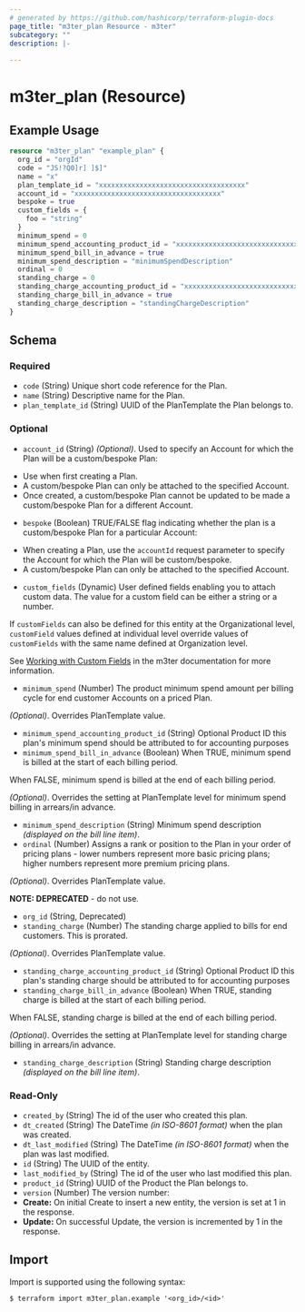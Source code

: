 ```yaml
---
# generated by https://github.com/hashicorp/terraform-plugin-docs
page_title: "m3ter_plan Resource - m3ter"
subcategory: ""
description: |-
  
---
```


# m3ter_plan (Resource)



## Example Usage

```terraform
resource "m3ter_plan" "example_plan" {
  org_id = "orgId"
  code = "JS!?Q0]r] ]$]"
  name = "x"
  plan_template_id = "xxxxxxxxxxxxxxxxxxxxxxxxxxxxxxxxxxxx"
  account_id = "xxxxxxxxxxxxxxxxxxxxxxxxxxxxxxxxxxxx"
  bespoke = true
  custom_fields = {
    foo = "string"
  }
  minimum_spend = 0
  minimum_spend_accounting_product_id = "xxxxxxxxxxxxxxxxxxxxxxxxxxxxxxxxxxxx"
  minimum_spend_bill_in_advance = true
  minimum_spend_description = "minimumSpendDescription"
  ordinal = 0
  standing_charge = 0
  standing_charge_accounting_product_id = "xxxxxxxxxxxxxxxxxxxxxxxxxxxxxxxxxxxx"
  standing_charge_bill_in_advance = true
  standing_charge_description = "standingChargeDescription"
}
```

<!-- schema generated by tfplugindocs -->
## Schema

### Required

- `code` (String) Unique short code reference for the Plan.
- `name` (String) Descriptive name for the Plan.
- `plan_template_id` (String) UUID of the PlanTemplate the Plan belongs to.

### Optional

- `account_id` (String) *(Optional)*. Used to specify an Account for which the Plan will be a custom/bespoke Plan:
* Use when first creating a Plan.
* A custom/bespoke Plan can only be attached to the specified Account.
* Once created, a custom/bespoke Plan cannot be updated to be made a custom/bespoke Plan for a different Account.
- `bespoke` (Boolean) TRUE/FALSE flag indicating whether the plan is a custom/bespoke Plan for a particular Account:
* When creating a Plan, use the `accountId` request parameter to specify the Account for which the Plan will be custom/bespoke.
* A custom/bespoke Plan can only be attached to the specified Account.
- `custom_fields` (Dynamic) User defined fields enabling you to attach custom data. The value for a custom field can be either a string or a number.

If `customFields` can also be defined for this entity at the Organizational level, `customField` values defined at individual level override values of `customFields` with the same name defined at Organization level.

See [Working with Custom Fields](https://www.m3ter.com/docs/guides/creating-and-managing-products/working-with-custom-fields) in the m3ter documentation for more information.
- `minimum_spend` (Number) The product minimum spend amount per billing cycle for end customer Accounts on a priced Plan.

*(Optional)*. Overrides PlanTemplate value.
- `minimum_spend_accounting_product_id` (String) Optional Product ID this plan's minimum spend should be attributed to for accounting purposes
- `minimum_spend_bill_in_advance` (Boolean) When TRUE, minimum spend is billed at the start of each billing period.

When FALSE, minimum spend is billed at the end of each billing period.

*(Optional)*. Overrides the setting at PlanTemplate level for minimum spend billing in arrears/in advance.
- `minimum_spend_description` (String) Minimum spend description *(displayed on the bill line item)*.
- `ordinal` (Number) Assigns a rank or position to the Plan in your order of pricing plans - lower numbers represent more basic pricing plans; higher numbers represent more premium pricing plans.

*(Optional)*. Overrides PlanTemplate value.

**NOTE: DEPRECATED** - do not use.
- `org_id` (String, Deprecated)
- `standing_charge` (Number) The standing charge applied to bills for end customers. This is prorated.

*(Optional)*. Overrides PlanTemplate value.
- `standing_charge_accounting_product_id` (String) Optional Product ID this plan's standing charge should be attributed to for accounting purposes
- `standing_charge_bill_in_advance` (Boolean) When TRUE, standing charge is billed at the start of each billing period.

When FALSE, standing charge is billed at the end of each billing period.

*(Optional)*. Overrides the setting at PlanTemplate level for standing charge billing in arrears/in advance.
- `standing_charge_description` (String) Standing charge description *(displayed on the bill line item)*.

### Read-Only

- `created_by` (String) The id of the user who created this plan.
- `dt_created` (String) The DateTime *(in ISO-8601 format)* when the plan was created.
- `dt_last_modified` (String) The DateTime *(in ISO-8601 format)* when the plan was last modified.
- `id` (String) The UUID of the entity.
- `last_modified_by` (String) The id of the user who last modified this plan.
- `product_id` (String) UUID of the Product the Plan belongs to.
- `version` (Number) The version number:
- **Create:** On initial Create to insert a new entity, the version is set at 1 in the response.
- **Update:** On successful Update, the version is incremented by 1 in the response.

## Import

Import is supported using the following syntax:

```shell
$ terraform import m3ter_plan.example '<org_id>/<id>'
```
